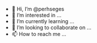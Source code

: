 - 👋 Hi, I’m @perhseges
- 👀 I’m interested in ...
- 🌱 I’m currently learning ...
- 💞️ I’m looking to collaborate on ...
- 📫 How to reach me ...

<!---
perhseges/perhseges is a ✨ special ✨ repository because its `README.md` (this file) appears on your GitHub profile.
You can click the Preview link to take a look at your changes.
--->
